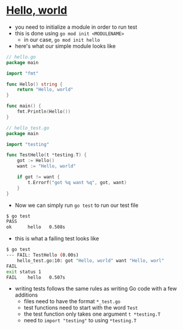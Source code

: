 # [Hello, world](https://quii.gitbook.io/learn-go-with-tests/go-fundamentals/hello-world)

* you need to initialize a module in order to run test
* this is done using `go mod init <MODULENAME>`
  * in our case, `go mod init hello`
* here's what our simple module looks like

```go
// hello.go
package main

import "fmt"

func Hello() string {
	return "Hello, world"
}

func main() {
	fmt.Println(Hello())
}

// hello_test.go
package main

import "testing"

func TestHello(t *testing.T) {
	got := Hello()
	want := "Hello, world"

	if got != want {
		t.Errorf("got %q want %q", got, want)
	}
}
```

* Now we can simply run `go test` to run our test file

```bash
$ go test
PASS
ok  	hello	0.508s
```

* this is what a failing test looks like

```bash
$ go test
--- FAIL: TestHello (0.00s)
    hello_test.go:10: got "Hello, world" want "Hello, worl"
FAIL
exit status 1
FAIL	hello	0.507s
```

* writing tests follows the same rules as writing Go code with a few additions
  * files need to have the format `*_test.go`
  * test functions need to start with the word `Test`
  * the test function only takes one argument `t *testing.T`
  * need to `import "testing"` to using `*testing.T`
